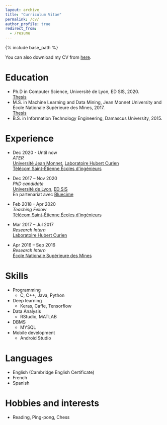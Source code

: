 ```yaml
---
layout: archive
title: "Curriculum Vitae"
permalink: /cv/
author_profile: true
redirect_from:
  - /resume
---
```


{% include base_path %}

You can also download my CV from [here](http://halqasir.github.io/files/cv).

Education
======
* Ph.D in Computer Science, Université de Lyon, ED SIS, 2020.  
[Thesis](https://www.theses.fr/2020LYSES045)
* M.S. in Machine Learning and Data Mining, Jean Monnet University and École Nationale Supérieure des Mines, 2017.  
[Thesis](http://halqasir.github.io/files/m2_thesis.pdf)
* B.S. in Information Technology Engineering, Damascus University, 2015.


Experience
======
* Dec 2020 - Until now  
  <i>ATER</i>  
  [Université Jean Monnet](https://www.univ-st-etienne.fr),  [Laboratoire Hubert Curien](https://laboratoirehubertcurien.univ-st-Étienne.fr/en/index.html)  
  [Télécom Saint-Étienne Écoles d'ingénieurs](https://www.telecom-st-Étienne.fr/)

* Dec 2017 – Nov 2020  
  <i>PhD candidate</i>  
  [Université de Lyon](https://universite-lyon.fr/),  [ED SIS](https://edsis.universite-lyon.fr/)  
  En partenariat avec [Bluecime](https://www.bluecime.com/)

* Feb 2018 - Apr 2020  
  <i>Teaching Fellow</i>  
  [Télécom Saint-Étienne Écoles d'ingénieurs](https://www.telecom-st-Étienne.fr/)

* Mar 2017 – Jul 2017  
  <i>Research Intern</i>  
  [Laboratoire Hubert Curien](https://laboratoirehubertcurien.univ-st-Étienne.fr/en/index.html)  

* Apr 2016 – Sep 2016  
  <i>Research Intern</i>  
  [École Nationale Supérieure des Mines](https://www.mines-stetienne.fr/)
  
Skills
======
* Programming
  * C, C++, Java, Python
* Deep learning
  * Keras, Caffe, Tensorflow
* Data Analysis
  * RStudio, MATLAB
* DBMS
  * MYSQL
* Mobile development
  * Android Studio


Languages
======
* English (Cambridge English Certificate)
* French
* Spanish

Hobbies and interests
======
* Reading, Ping-pong, Chess


